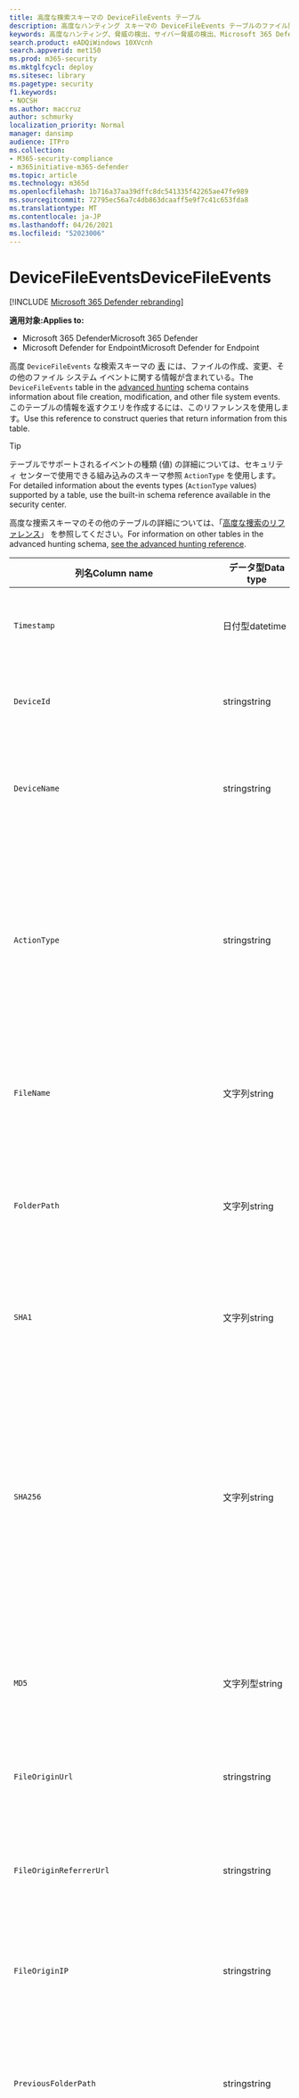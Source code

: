 ```yaml
---
title: 高度な検索スキーマの DeviceFileEvents テーブル
description: 高度なハンティング スキーマの DeviceFileEvents テーブルのファイル関連イベントについて説明します。
keywords: 高度なハンティング、脅威の検出、サイバー脅威の検出、Microsoft 365 Defender、microsoft 365、m365、検索、クエリ、テレメトリ、スキーマ参照、kusto、table、column、data type、description、filecreationevents、DeviceFileEvents、ファイル、パス、ハッシュ、sha1、sha256、md5
search.product: eADQiWindows 10XVcnh
search.appverid: met150
ms.prod: m365-security
ms.mktglfcycl: deploy
ms.sitesec: library
ms.pagetype: security
f1.keywords:
- NOCSH
ms.author: maccruz
author: schmurky
localization_priority: Normal
manager: dansimp
audience: ITPro
ms.collection:
- M365-security-compliance
- m365initiative-m365-defender
ms.topic: article
ms.technology: m365d
ms.openlocfilehash: 1b716a37aa39dffc8dc541335f42265ae47fe989
ms.sourcegitcommit: 72795ec56a7c4db863dcaaff5e9f7c41c653fda8
ms.translationtype: MT
ms.contentlocale: ja-JP
ms.lasthandoff: 04/26/2021
ms.locfileid: "52023006"
---
```

# <a name="devicefileevents"></a><span data-ttu-id="a8106-104">DeviceFileEvents</span><span class="sxs-lookup"><span data-stu-id="a8106-104">DeviceFileEvents</span></span>

[!INCLUDE [Microsoft 365 Defender rebranding](../includes/microsoft-defender.md)]


<span data-ttu-id="a8106-105">**適用対象:**</span><span class="sxs-lookup"><span data-stu-id="a8106-105">**Applies to:**</span></span>
- <span data-ttu-id="a8106-106">Microsoft 365 Defender</span><span class="sxs-lookup"><span data-stu-id="a8106-106">Microsoft 365 Defender</span></span>
- <span data-ttu-id="a8106-107">Microsoft Defender for Endpoint</span><span class="sxs-lookup"><span data-stu-id="a8106-107">Microsoft Defender for Endpoint</span></span>

<span data-ttu-id="a8106-108">高度 `DeviceFileEvents` な検索スキーマの [表](advanced-hunting-overview.md) には、ファイルの作成、変更、その他のファイル システム イベントに関する情報が含まれている。</span><span class="sxs-lookup"><span data-stu-id="a8106-108">The `DeviceFileEvents` table in the [advanced hunting](advanced-hunting-overview.md) schema contains information about file creation, modification, and other file system events.</span></span> <span data-ttu-id="a8106-109">このテーブルの情報を返すクエリを作成するには、このリファレンスを使用します。</span><span class="sxs-lookup"><span data-stu-id="a8106-109">Use this reference to construct queries that return information from this table.</span></span>

>[!TIP]
> <span data-ttu-id="a8106-110">テーブルでサポートされるイベントの種類 (値) の詳細については、セキュリティ センターで使用できる組み込みのスキーマ参照 `ActionType` を使用します。</span><span class="sxs-lookup"><span data-stu-id="a8106-110">For detailed information about the events types (`ActionType` values) supported by a table, use the built-in schema reference available in the security center.</span></span>

<span data-ttu-id="a8106-111">高度な捜索スキーマのその他のテーブルの詳細については、「[高度な捜索のリファレンス](advanced-hunting-schema-tables.md)」 を参照してください。</span><span class="sxs-lookup"><span data-stu-id="a8106-111">For information on other tables in the advanced hunting schema, [see the advanced hunting reference](advanced-hunting-schema-tables.md).</span></span>

| <span data-ttu-id="a8106-112">列名</span><span class="sxs-lookup"><span data-stu-id="a8106-112">Column name</span></span> | <span data-ttu-id="a8106-113">データ型</span><span class="sxs-lookup"><span data-stu-id="a8106-113">Data type</span></span> | <span data-ttu-id="a8106-114">説明</span><span class="sxs-lookup"><span data-stu-id="a8106-114">Description</span></span> |
|-------------|-----------|-------------|
| `Timestamp` | <span data-ttu-id="a8106-115">日付型</span><span class="sxs-lookup"><span data-stu-id="a8106-115">datetime</span></span> | <span data-ttu-id="a8106-116">イベントが記録された日付と時刻</span><span class="sxs-lookup"><span data-stu-id="a8106-116">Date and time when the event was recorded</span></span> |
| `DeviceId` | <span data-ttu-id="a8106-117">string</span><span class="sxs-lookup"><span data-stu-id="a8106-117">string</span></span> | <span data-ttu-id="a8106-118">コンピューターの一意識別子</span><span class="sxs-lookup"><span data-stu-id="a8106-118">Unique identifier for the machine in the service</span></span> |
| `DeviceName` | <span data-ttu-id="a8106-119">string</span><span class="sxs-lookup"><span data-stu-id="a8106-119">string</span></span> | <span data-ttu-id="a8106-120">コンピューターの完全修飾ドメイン名 (FQDN)</span><span class="sxs-lookup"><span data-stu-id="a8106-120">Fully qualified domain name (FQDN) of the machine</span></span> |
| `ActionType` | <span data-ttu-id="a8106-121">string</span><span class="sxs-lookup"><span data-stu-id="a8106-121">string</span></span> | <span data-ttu-id="a8106-122">イベントをトリガーしたアクティビティの種類。</span><span class="sxs-lookup"><span data-stu-id="a8106-122">Type of activity that triggered the event.</span></span> <span data-ttu-id="a8106-123">詳細については [、ポータル内スキーマリファレンス](advanced-hunting-schema-tables.md?#get-schema-information-in-the-security-center) を参照してください。</span><span class="sxs-lookup"><span data-stu-id="a8106-123">See the [in-portal schema reference](advanced-hunting-schema-tables.md?#get-schema-information-in-the-security-center) for details</span></span> |
| `FileName` | <span data-ttu-id="a8106-124">文字列</span><span class="sxs-lookup"><span data-stu-id="a8106-124">string</span></span> | <span data-ttu-id="a8106-125">記録されたアクションが適用されたファイルの名前</span><span class="sxs-lookup"><span data-stu-id="a8106-125">Name of the file that the recorded action was applied to</span></span> |
| `FolderPath` | <span data-ttu-id="a8106-126">文字列</span><span class="sxs-lookup"><span data-stu-id="a8106-126">string</span></span> | <span data-ttu-id="a8106-127">記録されたアクションが適用されたファイルを含むフォルダー</span><span class="sxs-lookup"><span data-stu-id="a8106-127">Folder containing the file that the recorded action was applied to</span></span> |
| `SHA1` | <span data-ttu-id="a8106-128">文字列</span><span class="sxs-lookup"><span data-stu-id="a8106-128">string</span></span> | <span data-ttu-id="a8106-129">記録されたアクションが適用されたファイルの SHA-1</span><span class="sxs-lookup"><span data-stu-id="a8106-129">SHA-1 of the file that the recorded action was applied to</span></span> |
| `SHA256` | <span data-ttu-id="a8106-130">文字列</span><span class="sxs-lookup"><span data-stu-id="a8106-130">string</span></span> | <span data-ttu-id="a8106-131">記録されたアクションが適用されたファイルの SHA-256</span><span class="sxs-lookup"><span data-stu-id="a8106-131">SHA-256 of the file that the recorded action was applied to.</span></span> <span data-ttu-id="a8106-132">このフィールドは通常は入力されません。使用可能な場合は、SHA1 列を使用します。</span><span class="sxs-lookup"><span data-stu-id="a8106-132">This field is usually not populated — use the SHA1 column when available.</span></span> |
| `MD5` | <span data-ttu-id="a8106-133">文字列型</span><span class="sxs-lookup"><span data-stu-id="a8106-133">string</span></span> | <span data-ttu-id="a8106-134">記録されたアクションが適用されたファイルの MD5 ハッシュ</span><span class="sxs-lookup"><span data-stu-id="a8106-134">MD5 hash of the file that the recorded action was applied to</span></span> |
| `FileOriginUrl` | <span data-ttu-id="a8106-135">string</span><span class="sxs-lookup"><span data-stu-id="a8106-135">string</span></span> | <span data-ttu-id="a8106-136">ファイルがダウンロードされた URL</span><span class="sxs-lookup"><span data-stu-id="a8106-136">URL where the file was downloaded from</span></span> |
| `FileOriginReferrerUrl` | <span data-ttu-id="a8106-137">string</span><span class="sxs-lookup"><span data-stu-id="a8106-137">string</span></span> | <span data-ttu-id="a8106-138">ダウンロードしたファイルにリンクする Web ページの URL</span><span class="sxs-lookup"><span data-stu-id="a8106-138">URL of the web page that links to the downloaded file</span></span> |
| `FileOriginIP` | <span data-ttu-id="a8106-139">string</span><span class="sxs-lookup"><span data-stu-id="a8106-139">string</span></span> | <span data-ttu-id="a8106-140">ファイルがダウンロードされた IP アドレス</span><span class="sxs-lookup"><span data-stu-id="a8106-140">IP address where the file was downloaded from</span></span> |
| `PreviousFolderPath` | <span data-ttu-id="a8106-141">string</span><span class="sxs-lookup"><span data-stu-id="a8106-141">string</span></span> | <span data-ttu-id="a8106-142">記録されたアクションが適用される前のファイルを含む元のフォルダー</span><span class="sxs-lookup"><span data-stu-id="a8106-142">Original folder containing the file before the recorded action was applied</span></span> |
| `PreviousFileName` | <span data-ttu-id="a8106-143">string</span><span class="sxs-lookup"><span data-stu-id="a8106-143">string</span></span> | <span data-ttu-id="a8106-144">アクションの結果として名前が変更されたファイルの元の名前</span><span class="sxs-lookup"><span data-stu-id="a8106-144">Original name of the file that was renamed as a result of the action</span></span> |
| `FileSize` | <span data-ttu-id="a8106-145">long</span><span class="sxs-lookup"><span data-stu-id="a8106-145">long</span></span> | <span data-ttu-id="a8106-146">ファイルのサイズ (バイト単位)</span><span class="sxs-lookup"><span data-stu-id="a8106-146">Size of the file in bytes</span></span> |
| `InitiatingProcessAccountDomain` | <span data-ttu-id="a8106-147">string</span><span class="sxs-lookup"><span data-stu-id="a8106-147">string</span></span> | <span data-ttu-id="a8106-148">イベントを担当するプロセスを実行したアカウントのドメイン</span><span class="sxs-lookup"><span data-stu-id="a8106-148">Domain of the account that ran the process responsible for the event</span></span> |
| `InitiatingProcessAccountName` | <span data-ttu-id="a8106-149">string</span><span class="sxs-lookup"><span data-stu-id="a8106-149">string</span></span> | <span data-ttu-id="a8106-150">イベントを担当するプロセスを実行したアカウントのユーザー名</span><span class="sxs-lookup"><span data-stu-id="a8106-150">User name of the account that ran the process responsible for the event</span></span> |
| `InitiatingProcessAccountSid` | <span data-ttu-id="a8106-151">string</span><span class="sxs-lookup"><span data-stu-id="a8106-151">string</span></span> | <span data-ttu-id="a8106-152">イベントを担当するプロセスを実行したアカウントのセキュリティ識別子 (SID)</span><span class="sxs-lookup"><span data-stu-id="a8106-152">Security Identifier (SID) of the account that ran the process responsible for the event</span></span> |
| `InitiatingProcessAccountUpn` | <span data-ttu-id="a8106-153">string</span><span class="sxs-lookup"><span data-stu-id="a8106-153">string</span></span> | <span data-ttu-id="a8106-154">イベントを担当するプロセスを実行したアカウントのユーザー プリンシパル名 (UPN)</span><span class="sxs-lookup"><span data-stu-id="a8106-154">User principal name (UPN) of the account that ran the process responsible for the event</span></span> |
| `InitiatingProcessAccountObjectId` | <span data-ttu-id="a8106-155">string</span><span class="sxs-lookup"><span data-stu-id="a8106-155">string</span></span> | <span data-ttu-id="a8106-156">Azure ADを実行したユーザー アカウントのオブジェクト ID を指定します。</span><span class="sxs-lookup"><span data-stu-id="a8106-156">Azure AD object ID of the user account that ran the process responsible for the event</span></span> |
| `InitiatingProcessMD5` | <span data-ttu-id="a8106-157">string</span><span class="sxs-lookup"><span data-stu-id="a8106-157">string</span></span> | <span data-ttu-id="a8106-158">イベントを開始したプロセス (イメージ ファイル) の MD5 ハッシュ</span><span class="sxs-lookup"><span data-stu-id="a8106-158">MD5 hash of the process (image file) that initiated the event</span></span> |
| `InitiatingProcessSHA1` | <span data-ttu-id="a8106-159">string</span><span class="sxs-lookup"><span data-stu-id="a8106-159">string</span></span> | <span data-ttu-id="a8106-160">イベントを開始したプロセス (イメージ ファイル) の SHA-1</span><span class="sxs-lookup"><span data-stu-id="a8106-160">SHA-1 of the process (image file) that initiated the event</span></span> |
| `InitiatingProcessSHA256` | <span data-ttu-id="a8106-161">string</span><span class="sxs-lookup"><span data-stu-id="a8106-161">string</span></span> | <span data-ttu-id="a8106-162">イベントを開始したプロセス (イメージ ファイル) の SHA-256。</span><span class="sxs-lookup"><span data-stu-id="a8106-162">SHA-256 of the process (image file) that initiated the event.</span></span> <span data-ttu-id="a8106-163">このフィールドは通常は入力されません。使用可能な場合は、SHA1 列を使用します。</span><span class="sxs-lookup"><span data-stu-id="a8106-163">This field is usually not populated — use the SHA1 column when available.</span></span> |
| `InitiatingProcessFolderPath` | <span data-ttu-id="a8106-164">文字列型</span><span class="sxs-lookup"><span data-stu-id="a8106-164">string</span></span> | <span data-ttu-id="a8106-165">イベントを開始したプロセス (イメージ ファイル) を含むフォルダー</span><span class="sxs-lookup"><span data-stu-id="a8106-165">Folder containing the process (image file) that initiated the event</span></span> |
| `InitiatingProcessFileName` | <span data-ttu-id="a8106-166">string</span><span class="sxs-lookup"><span data-stu-id="a8106-166">string</span></span> | <span data-ttu-id="a8106-167">イベントを開始したプロセスの名前</span><span class="sxs-lookup"><span data-stu-id="a8106-167">Name of the process that initiated the event</span></span> |
| `InitiatingProcessFileSize` | <span data-ttu-id="a8106-168">long</span><span class="sxs-lookup"><span data-stu-id="a8106-168">long</span></span> | <span data-ttu-id="a8106-169">イベントを開始したプロセス (イメージ ファイル) のサイズ</span><span class="sxs-lookup"><span data-stu-id="a8106-169">Size of the process (image file) that initiated the event</span></span> |
| `InitiatingProcessVersionInfoCompanyName` | <span data-ttu-id="a8106-170">string</span><span class="sxs-lookup"><span data-stu-id="a8106-170">string</span></span> | <span data-ttu-id="a8106-171">イベントを担当するプロセスのバージョン情報 (イメージ ファイル) からの会社名</span><span class="sxs-lookup"><span data-stu-id="a8106-171">Company name from the version information of the process (image file) responsible for the event</span></span> |
| `InitiatingProcessVersionInfoProductName` | <span data-ttu-id="a8106-172">string</span><span class="sxs-lookup"><span data-stu-id="a8106-172">string</span></span> | <span data-ttu-id="a8106-173">イベントを担当するプロセス (イメージ ファイル) のバージョン情報からの製品名</span><span class="sxs-lookup"><span data-stu-id="a8106-173">Product name from the version information of the process (image file) responsible for the event</span></span> |
|` InitiatingProcessVersionInfoProductVersion` | <span data-ttu-id="a8106-174">string</span><span class="sxs-lookup"><span data-stu-id="a8106-174">string</span></span> | <span data-ttu-id="a8106-175">イベントを担当するプロセスのバージョン情報 (イメージ ファイル) からの製品バージョン</span><span class="sxs-lookup"><span data-stu-id="a8106-175">Product version from the version information of the process (image file) responsible for the event</span></span> |
|` InitiatingProcessVersionInfoInternalFileName` | <span data-ttu-id="a8106-176">string</span><span class="sxs-lookup"><span data-stu-id="a8106-176">string</span></span> | <span data-ttu-id="a8106-177">イベントを担当するプロセスのバージョン情報 (イメージ ファイル) からの内部ファイル名</span><span class="sxs-lookup"><span data-stu-id="a8106-177">Internal file name from the version information of the process (image file) responsible for the event</span></span> |
| `InitiatingProcessVersionInfoOriginalFileName` | <span data-ttu-id="a8106-178">string</span><span class="sxs-lookup"><span data-stu-id="a8106-178">string</span></span> | <span data-ttu-id="a8106-179">イベントを担当するプロセスのバージョン情報 (イメージ ファイル) からの元のファイル名</span><span class="sxs-lookup"><span data-stu-id="a8106-179">Original file name from the version information of the process (image file) responsible for the event</span></span> |
| `InitiatingProcessVersionInfoFileDescription` | <span data-ttu-id="a8106-180">string</span><span class="sxs-lookup"><span data-stu-id="a8106-180">string</span></span> | <span data-ttu-id="a8106-181">イベントを担当するプロセス (イメージ ファイル) のバージョン情報の説明</span><span class="sxs-lookup"><span data-stu-id="a8106-181">Description from the version information of the process (image file) responsible for the event</span></span> |
| `InitiatingProcessId` | <span data-ttu-id="a8106-182">int</span><span class="sxs-lookup"><span data-stu-id="a8106-182">int</span></span> | <span data-ttu-id="a8106-183">イベントを開始したプロセスのプロセス ID (PID)</span><span class="sxs-lookup"><span data-stu-id="a8106-183">Process ID (PID) of the process that initiated the event</span></span> |
| `InitiatingProcessCommandLine` | <span data-ttu-id="a8106-184">string</span><span class="sxs-lookup"><span data-stu-id="a8106-184">string</span></span> | <span data-ttu-id="a8106-185">イベントを開始したプロセスの実行に使用されるコマンド ライン</span><span class="sxs-lookup"><span data-stu-id="a8106-185">Command line used to run the process that initiated the event</span></span> |
| `InitiatingProcessCreationTime` | <span data-ttu-id="a8106-186">日付型</span><span class="sxs-lookup"><span data-stu-id="a8106-186">datetime</span></span> | <span data-ttu-id="a8106-187">イベントを開始したプロセスが開始された日時</span><span class="sxs-lookup"><span data-stu-id="a8106-187">Date and time when the process that initiated the event was started</span></span> |
| `InitiatingProcessIntegrityLevel` | <span data-ttu-id="a8106-188">string</span><span class="sxs-lookup"><span data-stu-id="a8106-188">string</span></span> | <span data-ttu-id="a8106-189">イベントを開始したプロセスの整合性レベル。</span><span class="sxs-lookup"><span data-stu-id="a8106-189">Integrity level of the process that initiated the event.</span></span> <span data-ttu-id="a8106-190">Windows、インターネットダウンロードから起動した場合など、特定の特性に基づいてプロセスに整合性レベルを割り当てる必要があります。</span><span class="sxs-lookup"><span data-stu-id="a8106-190">Windows assigns integrity levels to processes based on certain characteristics, such as if they were launched from an internet download.</span></span> <span data-ttu-id="a8106-191">これらの整合性レベルは、リソースへのアクセス許可に影響を与えます</span><span class="sxs-lookup"><span data-stu-id="a8106-191">These integrity levels influence permissions to resources</span></span> |
| `InitiatingProcessTokenElevation` | <span data-ttu-id="a8106-192">string</span><span class="sxs-lookup"><span data-stu-id="a8106-192">string</span></span> | <span data-ttu-id="a8106-193">イベントを開始したプロセスに適用されるユーザー アクセス制御 (UAC) 特権昇格の有無を示すトークンの種類</span><span class="sxs-lookup"><span data-stu-id="a8106-193">Token type indicating the presence or absence of User Access Control (UAC) privilege elevation applied to the process that initiated the event</span></span> |
| `InitiatingProcessParentId` | <span data-ttu-id="a8106-194">int</span><span class="sxs-lookup"><span data-stu-id="a8106-194">int</span></span> | <span data-ttu-id="a8106-195">イベントを担当するプロセスを生成した親プロセスのプロセス ID (PID)</span><span class="sxs-lookup"><span data-stu-id="a8106-195">Process ID (PID) of the parent process that spawned the process responsible for the event</span></span> |
| `InitiatingProcessParentFileName` | <span data-ttu-id="a8106-196">string</span><span class="sxs-lookup"><span data-stu-id="a8106-196">string</span></span> | <span data-ttu-id="a8106-197">イベントを担当するプロセスを生成した親プロセスの名前</span><span class="sxs-lookup"><span data-stu-id="a8106-197">Name of the parent process that spawned the process responsible for the event</span></span> |
| `InitiatingProcessParentCreationTime` | <span data-ttu-id="a8106-198">日付型</span><span class="sxs-lookup"><span data-stu-id="a8106-198">datetime</span></span> | <span data-ttu-id="a8106-199">イベントを担当するプロセスの親が開始された日時</span><span class="sxs-lookup"><span data-stu-id="a8106-199">Date and time when the parent of the process responsible for the event was started</span></span> |
| `RequestProtocol` | <span data-ttu-id="a8106-200">string</span><span class="sxs-lookup"><span data-stu-id="a8106-200">string</span></span> | <span data-ttu-id="a8106-201">ネットワーク プロトコル (該当する場合) を使用してアクティビティを開始します。不明、ローカル、SMB、または NFS</span><span class="sxs-lookup"><span data-stu-id="a8106-201">Network protocol, if applicable, used to initiate the activity: Unknown, Local, SMB, or NFS</span></span> |
| `RequestSourceIP` | <span data-ttu-id="a8106-202">string</span><span class="sxs-lookup"><span data-stu-id="a8106-202">string</span></span> | <span data-ttu-id="a8106-203">アクティビティを開始したリモート デバイスの IPv4 または IPv6 アドレス</span><span class="sxs-lookup"><span data-stu-id="a8106-203">IPv4 or IPv6 address of the remote device that initiated the activity</span></span> |
| `RequestSourcePort` | <span data-ttu-id="a8106-204">string</span><span class="sxs-lookup"><span data-stu-id="a8106-204">string</span></span> | <span data-ttu-id="a8106-205">アクティビティを開始したリモート デバイスの送信元ポート</span><span class="sxs-lookup"><span data-stu-id="a8106-205">Source port on the remote device that initiated the activity</span></span> |
| `RequestAccountName` | <span data-ttu-id="a8106-206">string</span><span class="sxs-lookup"><span data-stu-id="a8106-206">string</span></span> | <span data-ttu-id="a8106-207">アクティビティをリモートで開始するために使用されるアカウントのユーザー名</span><span class="sxs-lookup"><span data-stu-id="a8106-207">User name of account used to remotely initiate the activity</span></span> |
| `RequestAccountDomain` | <span data-ttu-id="a8106-208">string</span><span class="sxs-lookup"><span data-stu-id="a8106-208">string</span></span> | <span data-ttu-id="a8106-209">アクティビティをリモートで開始するために使用されるアカウントのドメイン</span><span class="sxs-lookup"><span data-stu-id="a8106-209">Domain of the account used to remotely initiate the activity</span></span> |
| `RequestAccountSid` | <span data-ttu-id="a8106-210">string</span><span class="sxs-lookup"><span data-stu-id="a8106-210">string</span></span> | <span data-ttu-id="a8106-211">アクティビティをリモートで開始するために使用されるアカウントのセキュリティ識別子 (SID)</span><span class="sxs-lookup"><span data-stu-id="a8106-211">Security Identifier (SID) of the account used to remotely initiate the activity</span></span> |
| `ShareName` | <span data-ttu-id="a8106-212">string</span><span class="sxs-lookup"><span data-stu-id="a8106-212">string</span></span> | <span data-ttu-id="a8106-213">ファイルを含む共有フォルダーの名前</span><span class="sxs-lookup"><span data-stu-id="a8106-213">Name of shared folder containing the file</span></span> |
| `InitiatingProcessFileSize` | <span data-ttu-id="a8106-214">long</span><span class="sxs-lookup"><span data-stu-id="a8106-214">long</span></span> | <span data-ttu-id="a8106-215">イベントの処理を実行したファイルのサイズ</span><span class="sxs-lookup"><span data-stu-id="a8106-215">Size of the file that ran the process responsible for the event</span></span> |
| `SensitivityLabel` | <span data-ttu-id="a8106-216">string</span><span class="sxs-lookup"><span data-stu-id="a8106-216">string</span></span> | <span data-ttu-id="a8106-217">電子メール、ファイル、または他のコンテンツに適用されるラベルを情報保護のために分類する</span><span class="sxs-lookup"><span data-stu-id="a8106-217">Label applied to an email, file, or other content to classify it for information protection</span></span> |
| `SensitivitySubLabel` | <span data-ttu-id="a8106-218">string</span><span class="sxs-lookup"><span data-stu-id="a8106-218">string</span></span> | <span data-ttu-id="a8106-219">電子メール、ファイル、または他のコンテンツに適用されるサブラベルを、情報保護のために分類します。感度サブラベルは、感度ラベルの下でグループ化されますが、個別に処理されます。</span><span class="sxs-lookup"><span data-stu-id="a8106-219">Sublabel applied to an email, file, or other content to classify it for information protection; sensitivity sublabels are grouped under sensitivity labels but are treated independently</span></span> |
| `IsAzureInfoProtectionApplied` | <span data-ttu-id="a8106-220">boolean</span><span class="sxs-lookup"><span data-stu-id="a8106-220">boolean</span></span> | <span data-ttu-id="a8106-221">ファイルが Azure Information Protection によって暗号化されているかどうかを示します。</span><span class="sxs-lookup"><span data-stu-id="a8106-221">Indicates whether the file is encrypted by Azure Information Protection</span></span> |
| `ReportId` | <span data-ttu-id="a8106-222">long</span><span class="sxs-lookup"><span data-stu-id="a8106-222">long</span></span> | <span data-ttu-id="a8106-223">繰り返しカウンターに基づくイベント識別子。</span><span class="sxs-lookup"><span data-stu-id="a8106-223">Event identifier based on a repeating counter.</span></span> <span data-ttu-id="a8106-224">一意のイベントを識別するには、この列を DeviceName 列と Timestamp 列と組み合わせて使用する必要があります。</span><span class="sxs-lookup"><span data-stu-id="a8106-224">To identify unique events, this column must be used in conjunction with the DeviceName and Timestamp columns.</span></span> |
| `AppGuardContainerId` | <span data-ttu-id="a8106-225">string</span><span class="sxs-lookup"><span data-stu-id="a8106-225">string</span></span> | <span data-ttu-id="a8106-226">ブラウザーのアクティビティを分離するために Application Guard が使用する仮想化コンテナーの識別子</span><span class="sxs-lookup"><span data-stu-id="a8106-226">Identifier for the virtualized container used by Application Guard to isolate browser activity</span></span> |
| `AdditionalFields` | <span data-ttu-id="a8106-227">string</span><span class="sxs-lookup"><span data-stu-id="a8106-227">string</span></span> | <span data-ttu-id="a8106-228">エンティティまたはイベントに関する追加情報</span><span class="sxs-lookup"><span data-stu-id="a8106-228">Additional information about the entity or event</span></span> |
>[!NOTE]
> <span data-ttu-id="a8106-229">ファイル ハッシュ情報は、利用可能なときに常に表示されます。</span><span class="sxs-lookup"><span data-stu-id="a8106-229">File hash information will always be shown when it is available.</span></span> <span data-ttu-id="a8106-230">ただし、SHA1、SHA256、または MD5 を計算できない理由はいくつか考えられる。</span><span class="sxs-lookup"><span data-stu-id="a8106-230">However, there are several possible reasons why a SHA1, SHA256, or MD5 cannot be calculated.</span></span> <span data-ttu-id="a8106-231">たとえば、ファイルがリモート ストレージに置かれているか、別のプロセスによってロックされている、圧縮されている、または仮想としてマークされている可能性があります。</span><span class="sxs-lookup"><span data-stu-id="a8106-231">For instance, the file might be located in remote storage, locked by another process, compressed, or marked as virtual.</span></span> <span data-ttu-id="a8106-232">これらのシナリオでは、ファイル ハッシュ情報は空に表示されます。</span><span class="sxs-lookup"><span data-stu-id="a8106-232">In these scenarios, the file hash information appears empty.</span></span>

## <a name="related-topics"></a><span data-ttu-id="a8106-233">関連項目</span><span class="sxs-lookup"><span data-stu-id="a8106-233">Related topics</span></span>
- [<span data-ttu-id="a8106-234">高度な追求の概要</span><span class="sxs-lookup"><span data-stu-id="a8106-234">Advanced hunting overview</span></span>](advanced-hunting-overview.md)
- [<span data-ttu-id="a8106-235">クエリ言語の説明</span><span class="sxs-lookup"><span data-stu-id="a8106-235">Learn the query language</span></span>](advanced-hunting-query-language.md)
- [<span data-ttu-id="a8106-236">共有クエリを使用する</span><span class="sxs-lookup"><span data-stu-id="a8106-236">Use shared queries</span></span>](advanced-hunting-shared-queries.md)
- [<span data-ttu-id="a8106-237">デバイス、メール、アプリ、ID 全体で探す</span><span class="sxs-lookup"><span data-stu-id="a8106-237">Hunt across devices, emails, apps, and identities</span></span>](advanced-hunting-query-emails-devices.md)
- [<span data-ttu-id="a8106-238">スキーマを理解する</span><span class="sxs-lookup"><span data-stu-id="a8106-238">Understand the schema</span></span>](advanced-hunting-schema-tables.md)
- [<span data-ttu-id="a8106-239">クエリのベスト プラクティスを適用する</span><span class="sxs-lookup"><span data-stu-id="a8106-239">Apply query best practices</span></span>](advanced-hunting-best-practices.md)
